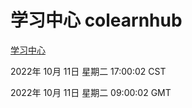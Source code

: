 # 学习中心 colearnhub
[学习中心](http://27.19.33.125:56308/colearnhub/)

2022年 10月 11日 星期二 17:00:02 CST

2022年 10月 11日 星期二 09:00:02 GMT
